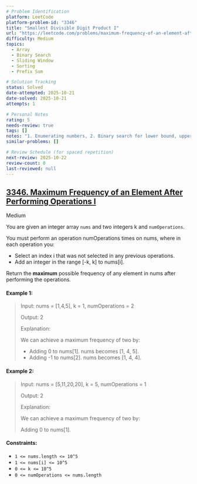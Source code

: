 ```yaml
---
# Problem Identification
platform: LeetCode
platform-problem-id: "3346"
title: "Smallest Divisible Digit Product I"
url: "https://leetcode.com/problems/maximum-frequency-of-an-element-after-performing-operations-i"
difficulty: Medium
topics:
  - Array
  - Binary Search
  - Sliding Window
  - Sorting
  - Prefix Sum

# Solution Tracking
status: Solved
date-attempted: 2025-10-21
date-solved: 2025-10-21
attempts: 1

# Personal Notes
rating: 5
needs-review: true
tags: []
notes: "1. Enumerating numbers, 2. Binary search for lower bound, upper bound"
similar-problems: []

# Review Schedule (for spaced repetition)
next-review: 2025-10-22
review-count: 0
last-reviewed: null
---
```


## [3346. Maximum Frequency of an Element After Performing Operations I](https://leetcode.com/problems/maximum-frequency-of-an-element-after-performing-operations-i)

Medium

You are given an integer array `nums` and two integers k and `numOperations`.

You must perform an operation numOperations times on nums, where in each operation you:

- Select an index i that was not selected in any previous operations.
- Add an integer in the range [-k, k] to nums[i].

Return the **maximum** possible frequency of any element in nums after performing the operations.

#### Example 1:

> Input: nums = [1,4,5], k = 1, numOperations = 2
> 
> Output: 2
> 
> Explanation:
> 
> We can achieve a maximum frequency of two by:
> 
> - Adding 0 to nums[1]. nums becomes [1, 4, 5].
> - Adding -1 to nums[2]. nums becomes [1, 4, 4].

#### Example 2:

> Input: nums = [5,11,20,20], k = 5, numOperations = 1
> 
> Output: 2
> 
> Explanation:
> 
> We can achieve a maximum frequency of two by:
> 
> Adding 0 to nums[1].
 

#### Constraints:

- `1 <= nums.length <= 10^5`
- `1 <= nums[i] <= 10^5`
- `0 <= k <= 10^5`
- `0 <= numOperations <= nums.length`